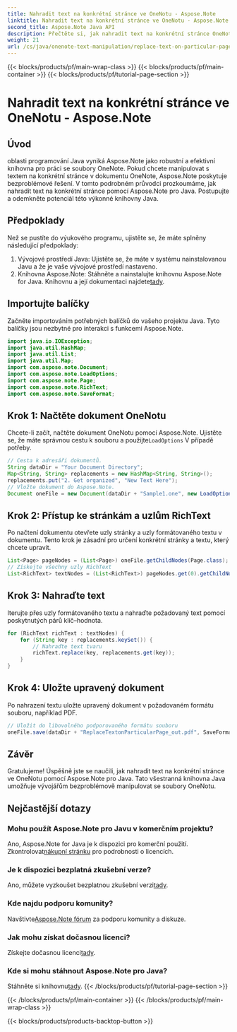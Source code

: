 ```yaml
---
title: Nahradit text na konkrétní stránce ve OneNotu - Aspose.Note
linktitle: Nahradit text na konkrétní stránce ve OneNotu - Aspose.Note
second_title: Aspose.Note Java API
description: Přečtěte si, jak nahradit text na konkrétní stránce OneNotu pomocí Aspose.Note pro Java. Snadno sledovatelný tutoriál pro efektivní vývoj v Javě.
weight: 21
url: /cs/java/onenote-text-manipulation/replace-text-on-particular-page/
---
```


{{< blocks/products/pf/main-wrap-class >}}
{{< blocks/products/pf/main-container >}}
{{< blocks/products/pf/tutorial-page-section >}}

# Nahradit text na konkrétní stránce ve OneNotu - Aspose.Note

## Úvod
oblasti programování Java vyniká Aspose.Note jako robustní a efektivní knihovna pro práci se soubory OneNote. Pokud chcete manipulovat s textem na konkrétní stránce v dokumentu OneNote, Aspose.Note poskytuje bezproblémové řešení. V tomto podrobném průvodci prozkoumáme, jak nahradit text na konkrétní stránce pomocí Aspose.Note pro Java. Postupujte a odemkněte potenciál této výkonné knihovny Java.
## Předpoklady
Než se pustíte do výukového programu, ujistěte se, že máte splněny následující předpoklady:
1. Vývojové prostředí Java: Ujistěte se, že máte v systému nainstalovanou Javu a že je vaše vývojové prostředí nastaveno.
2.  Knihovna Aspose.Note: Stáhněte a nainstalujte knihovnu Aspose.Note for Java. Knihovnu a její dokumentaci najdete[tady](https://reference.aspose.com/note/java/).
## Importujte balíčky
Začněte importováním potřebných balíčků do vašeho projektu Java. Tyto balíčky jsou nezbytné pro interakci s funkcemi Aspose.Note.
```java
import java.io.IOException;
import java.util.HashMap;
import java.util.List;
import java.util.Map;
import com.aspose.note.Document;
import com.aspose.note.LoadOptions;
import com.aspose.note.Page;
import com.aspose.note.RichText;
import com.aspose.note.SaveFormat;
```
## Krok 1: Načtěte dokument OneNotu
 Chcete-li začít, načtěte dokument OneNotu pomocí Aspose.Note. Ujistěte se, že máte správnou cestu k souboru a použijte`LoadOptions` V případě potřeby.
```java
// Cesta k adresáři dokumentů.
String dataDir = "Your Document Directory";
Map<String, String> replacements = new HashMap<String, String>();
replacements.put("2. Get organized", "New Text Here");
// Vložte dokument do Aspose.Note.
Document oneFile = new Document(dataDir + "Sample1.one", new LoadOptions());
```
## Krok 2: Přístup ke stránkám a uzlům RichText
Po načtení dokumentu otevřete uzly stránky a uzly formátovaného textu v dokumentu. Tento krok je zásadní pro určení konkrétní stránky a textu, který chcete upravit.
```java
List<Page> pageNodes = (List<Page>) oneFile.getChildNodes(Page.class);
// Získejte všechny uzly RichText
List<RichText> textNodes = (List<RichText>) pageNodes.get(0).getChildNodes(RichText.class);
```
## Krok 3: Nahraďte text
Iterujte přes uzly formátovaného textu a nahraďte požadovaný text pomocí poskytnutých párů klíč–hodnota.
```java
for (RichText richText : textNodes) {
    for (String key : replacements.keySet()) {
        // Nahraďte text tvaru
        richText.replace(key, replacements.get(key));
    }
}
```
## Krok 4: Uložte upravený dokument
Po nahrazení textu uložte upravený dokument v požadovaném formátu souboru, například PDF.
```java
// Uložit do libovolného podporovaného formátu souboru
oneFile.save(dataDir + "ReplaceTextonParticularPage_out.pdf", SaveFormat.Pdf);
```
## Závěr
Gratulujeme! Úspěšně jste se naučili, jak nahradit text na konkrétní stránce ve OneNotu pomocí Aspose.Note pro Java. Tato všestranná knihovna Java umožňuje vývojářům bezproblémově manipulovat se soubory OneNotu.
## Nejčastější dotazy
### Mohu použít Aspose.Note pro Javu v komerčním projektu?
 Ano, Aspose.Note for Java je k dispozici pro komerční použití. Zkontrolovat[nákupní stránku](https://purchase.aspose.com/buy) pro podrobnosti o licencích.
### Je k dispozici bezplatná zkušební verze?
 Ano, můžete vyzkoušet bezplatnou zkušební verzi[tady](https://releases.aspose.com/).
### Kde najdu podporu komunity?
 Navštivte[Aspose.Note fórum](https://forum.aspose.com/c/note/28) za podporu komunity a diskuze.
### Jak mohu získat dočasnou licenci?
 Získejte dočasnou licenci[tady](https://purchase.aspose.com/temporary-license/).
### Kde si mohu stáhnout Aspose.Note pro Java?
 Stáhněte si knihovnu[tady](https://releases.aspose.com/note/java/).
{{< /blocks/products/pf/tutorial-page-section >}}

{{< /blocks/products/pf/main-container >}}
{{< /blocks/products/pf/main-wrap-class >}}

{{< blocks/products/products-backtop-button >}}
